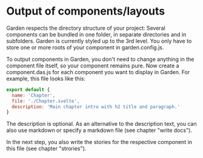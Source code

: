 # Output of components/layouts

Garden respects the directory structure of your project: Several components can be bundled in one folder, in separate directories and in subfolders. Garden is currently styled up to the 3rd level. You only have to store one or more roots of your component in garden.config.js.

To output components in Garden, you don't need to change anything in the component file itself, so your component remains pure. Now create a component.das.js for each component you want to display in Garden. For example, this file looks like this:

```js
export default {
  name: 'Chapter',
  file: './Chapter.svelte',
  description: 'Main chapter intro with h2 title and paragraph.'
}
```

The description is optional. As an alternative to the description text, you can also use markdown or specify a markdown file (see chapter "write docs").

In the next step, you also write the stories for the respective component in this file (see chapter "strories").
